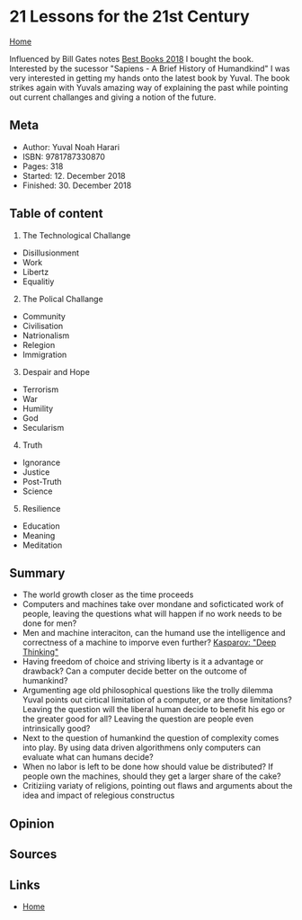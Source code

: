 # 21 Lessons for the 21st Century
[Home](Readme.md)

Influenced by Bill Gates notes [Best Books 2018](https://www.gatesnotes.com/About-Bill-Gates/Best-Books-2018) I bought the book.
Interested by the sucessor "Sapiens - A Brief History of Humandkind" I was very interested in getting my hands onto the latest book by Yuval.
The book strikes again with Yuvals amazing way of explaining the past while pointing out current challanges and giving a notion of the future.

## Meta

- Author: Yuval Noah Harari
- ISBN: 9781787330870
- Pages: 318
- Started: 12. December 2018
- Finished: 30. December 2018

## Table of content

1. The Technological Challange
  * Disillusionment
  * Work
  * Libertz
  * Equalitiy
2. The Polical Challange
  * Community
  * Civilisation
  * Natrionalism
  * Relegion
  * Immigration
3. Despair and Hope
  * Terrorism
  * War
  * Humility
  * God
  * Secularism
4. Truth
  * Ignorance
  * Justice
  * Post-Truth
  * Science
5. Resilience
  * Education
  * Meaning
  * Meditation

## Summary

- The world growth closer as the time proceeds
- Computers and machines take over mondane and soficticated work of people, leaving the questions what will happen if no work needs to be done for men?
- Men and machine interaciton, can the humand use the intelligence and correctness of a machine to imporve even further? [Kasparov: "Deep Thinking"](https://www.youtube.com/watch?v=zhkTHkIZJEc)
- Having freedom of choice and striving liberty is it a advantage or drawback? Can a computer decide better on the outcome of humankind?
- Argumenting age old philosophical questions like the trolly dilemma Yuval points out cirtical limitation of a computer, or are those limitations? Leaving the question will the liberal human decide to benefit his ego or the greater good for all? Leaving the question are people even intrinsically good? 
- Next to the question of humankind the question of complexity comes into play. By using data driven algorithmens only computers can evaluate what can humans decide? 
- When no labor is left to be done how should value be distributed? If people own the machines, should they get a larger share of the cake? 
- Critiziing variaty of religions, pointing out flaws and arguments about the idea and impact of relegious constructus


## Opinion

## Sources

## Links

- [Home](Readme.md)

